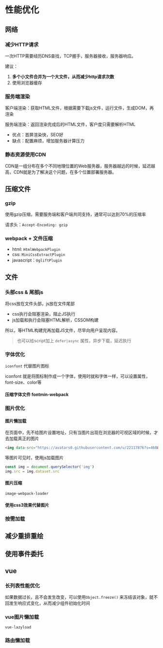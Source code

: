 # 性能优化

## 网络

### 减少HTTP请求

一次HTTP需要经历DNS查找，TCP握手，服务器接收，服务器响应。

建议：

1. **多个小文件合并为一个大文件，从而减少http请求次数**
2. 使用浏览器缓存

### 服务端渲染

客户端渲染：获取HTML文件，根据需要下载js文件，运行文件，生成DOM，再渲染

服务端渲染：返回渲染完成后的HTML文件，客户度只需要解析HTML

- 优点：首屏渲染快，SEO好
- 缺点：配置麻烦，增加服务器计算压力

### 静态资源使用CDN

CDN是一组分布在多个不同地理位置的Web服务器，服务器越远的时候，延迟越高，CDN就是为了解决这个问题，在多个位置部署服务器。

## 压缩文件

### gzip

使用gzip压缩，需要服务端和客户端共同支持，通常可以达到70%的压缩率

请求头：`Accept-Encoding: gzip`

### webpack + 文件压缩

- html: `HtmlWebpackPlugin`
- css: `MiniCssExtractPlugin`
- javascript：`UgliftPlugin`

## 文件

### 头部css & 尾部js

将css放在文件头部，js放在文件尾部

- css执行会阻塞渲染，阻止JS执行
- js加载和执行会阻塞HTML解析，CSSOM构建

所以，等HTML构建完再加载JS文件，尽早向用户呈现内容。

> 也可以给script加上 `defer|async` 属性，异步下载，延迟执行

### 字体优化

`iconfont` 代替图片图标

iconfont 就是将图标制作成一个字体，使用时就和字体一样，可以设置属性，font-size、color等

#### 压缩字体文件 fontmin-webpack

### 图片优化

#### 图片懒加载

在页面中，先不给图片设置地址，只有当图片出现在浏览器的可视区域的时候，才去加载真正的图片

```html
<img data-src="https://avatars0.githubusercontent.com/u/22117876?s=460&u=7bd8f32788df6988833da6bd155c3cfbebc68006&v=4">
```

等图片可见时，使用js加载图片

```js
const img = document.querySelector('img')
img.src = img.dataset.src
```

#### 图片压缩

`image-webpack-loader`

#### 使用css3效果代替图片

### 按需加载

## 减少重排重绘

## 使用事件委托

## vue

### 长列表性能优化

如果数据过长，且不会发生改变，可以使用`Object.freeze()` 来冻结该对象，就不回发生响应式变化，从而减少组件初始化时间

### vue图片懒加载

`vue-lazyload`

### 路由懒加载
